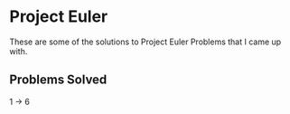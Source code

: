 # Project Euler

These are some of the solutions to Project Euler Problems that I came up with.

## Problems Solved

1 -> 6

